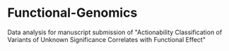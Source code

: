 # Functional-Genomics
Data analysis for manuscript submission of "Actionability Classification of Variants of Unknown Significance Correlates with Functional Effect"
